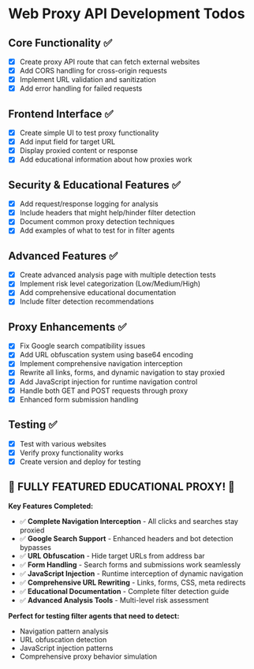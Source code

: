 # Web Proxy API Development Todos

## Core Functionality ✅
- [x] Create proxy API route that can fetch external websites
- [x] Add CORS handling for cross-origin requests
- [x] Implement URL validation and sanitization
- [x] Add error handling for failed requests

## Frontend Interface ✅
- [x] Create simple UI to test proxy functionality
- [x] Add input field for target URL
- [x] Display proxied content or response
- [x] Add educational information about how proxies work

## Security & Educational Features ✅
- [x] Add request/response logging for analysis
- [x] Include headers that might help/hinder filter detection
- [x] Document common proxy detection techniques
- [x] Add examples of what to test for in filter agents

## Advanced Features ✅
- [x] Create advanced analysis page with multiple detection tests
- [x] Implement risk level categorization (Low/Medium/High)
- [x] Add comprehensive educational documentation
- [x] Include filter detection recommendations

## Proxy Enhancements ✅
- [x] Fix Google search compatibility issues
- [x] Add URL obfuscation system using base64 encoding
- [x] Implement comprehensive navigation interception
- [x] Rewrite all links, forms, and dynamic navigation to stay proxied
- [x] Add JavaScript injection for runtime navigation control
- [x] Handle both GET and POST requests through proxy
- [x] Enhanced form submission handling

## Testing ✅
- [x] Test with various websites
- [x] Verify proxy functionality works
- [x] Create version and deploy for testing

## 🎉 FULLY FEATURED EDUCATIONAL PROXY! 🎉

**Key Features Completed:**
- ✅ **Complete Navigation Interception** - All clicks and searches stay proxied
- ✅ **Google Search Support** - Enhanced headers and bot detection bypasses
- ✅ **URL Obfuscation** - Hide target URLs from address bar
- ✅ **Form Handling** - Search forms and submissions work seamlessly
- ✅ **JavaScript Injection** - Runtime interception of dynamic navigation
- ✅ **Comprehensive URL Rewriting** - Links, forms, CSS, meta redirects
- ✅ **Educational Documentation** - Complete filter detection guide
- ✅ **Advanced Analysis Tools** - Multi-level risk assessment

**Perfect for testing filter agents that need to detect:**
- Navigation pattern analysis
- URL obfuscation detection
- JavaScript injection patterns
- Comprehensive proxy behavior simulation
